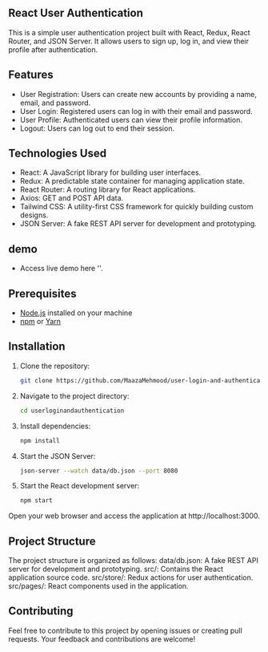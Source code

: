 ## React User Authentication 

This is a simple user authentication project built with React, Redux, React Router, and JSON Server. It allows users to sign up, log in, and view their profile after authentication.

## Features

- User Registration: Users can create new accounts by providing a name, email, and password.
- User Login: Registered users can log in with their email and password.
- User Profile: Authenticated users can view their profile information.
- Logout: Users can log out to end their session.

## Technologies Used

- React: A JavaScript library for building user interfaces.
- Redux: A predictable state container for managing application state.
- React Router: A routing library for React applications.
- Axios: GET and POST API data.
- Tailwind CSS: A utility-first CSS framework for quickly building custom designs.
- JSON Server: A fake REST API server for development and prototyping.

## demo 
- Access live demo here ''.

## Prerequisites

- [Node.js](https://nodejs.org/v14/16) installed on your machine
- [npm](https://www.npmjs.com/) or [Yarn](https://yarnpkg.com/)

## Installation

1. Clone the repository:

   ```bash
   git clone https://github.com/MaazaMehmood/user-login-and-authentication-react.git

2. Navigate to the project directory:

    ```bash
    cd userloginandauthentication

3. Install dependencies:

    ```bash
    npm install

4. Start the JSON Server:

    ```bash
    json-server --watch data/db.json --port 8080
    
5. Start the React development server:

    ```bash
    npm start

Open your web browser and access the application at http://localhost:3000.

## Project Structure

The project structure is organized as follows:
data/db.json: A fake REST API server for development and prototyping.
src/: Contains the React application source code.
src/store/: Redux actions for user authentication.
src/pages/: React components used in the application.

## Contributing

Feel free to contribute to this project by opening issues or creating pull requests. Your feedback and contributions are welcome!
